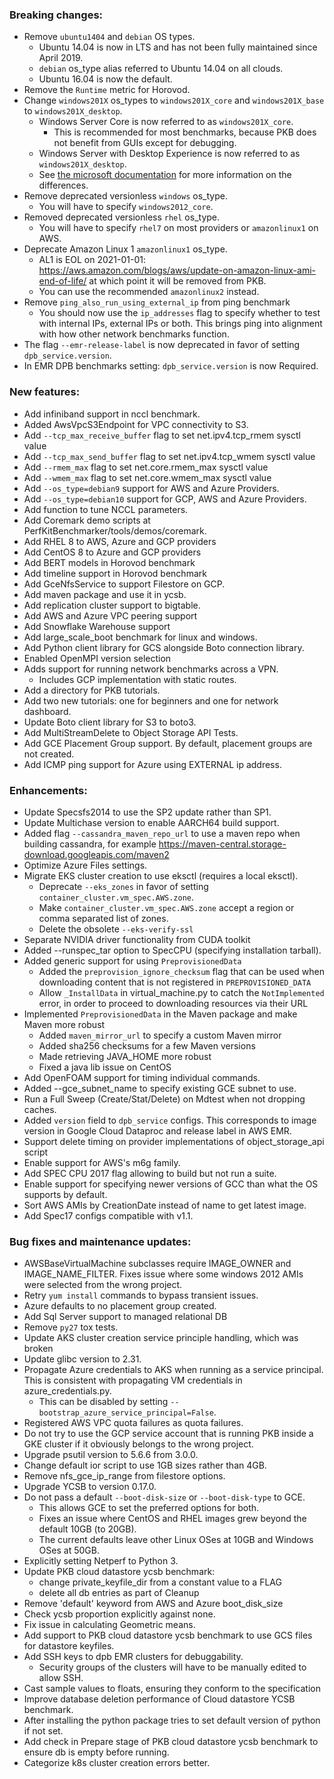 ### Breaking changes:

-   Remove `ubuntu1404` and `debian` OS types.
    -   Ubuntu 14.04 is now in LTS and has not been fully maintained since
        April 2019.
    -   `debian` os_type alias referred to Ubuntu 14.04 on all clouds.
    -   Ubuntu 16.04 is now the default.
-   Remove the `Runtime` metric for Horovod.
-   Change `windows201X` os_types to `windows201X_core` and `windows201X_base`
    to `windows201X_desktop`.
    -   Windows Server Core is now referred to as `windows201X_core`.
        -   This is recommended for most benchmarks, because PKB does not
            benefit from GUIs except for debugging.
    -   Windows Server with Desktop Experience is now referred to as
        `windows201X_desktop`.
    -   See
        [the microsoft documentation](https://docs.microsoft.com/en-us/windows-server/administration/server-core/what-is-server-core)
        for more information on the differences.
-   Remove deprecated versionless `windows` os_type.
    -   You will have to specify `windows2012_core`.
-   Removed deprecated versionless `rhel` os_type.
    -   You will have to specify `rhel7` on most providers or `amazonlinux1` on
        AWS.
-   Deprecate Amazon Linux 1 `amazonlinux1` os_type.
    -   AL1 is EOL on 2021-01-01:
        https://aws.amazon.com/blogs/aws/update-on-amazon-linux-ami-end-of-life/
        at which point it will be removed from PKB.
    -   You can use the recommended `amazonlinux2` instead.
-   Remove `ping_also_run_using_external_ip` from ping benchmark
    -   You should now use the `ip_addresses` flag to specify whether to test
        with internal IPs, external IPs or both. This brings ping into alignment
        with how other network benchmarks function.
-   The flag `--emr-release-label` is now deprecated in favor of setting
    `dpb_service.version`.
-   In EMR DPB benchmarks setting: `dpb_service.version` is now Required.

### New features:

-   Add infiniband support in nccl benchmark.
-   Added AwsVpcS3Endpoint for VPC connectivity to S3.
-   Add `--tcp_max_receive_buffer` flag to set net.ipv4.tcp_rmem sysctl value
-   Add `--tcp_max_send_buffer` flag to set net.ipv4.tcp_wmem sysctl value
-   Add `--rmem_max` flag to set net.core.rmem_max sysctl value
-   Add `--wmem_max` flag to set net.core.wmem_max sysctl value
-   Add `--os_type=debian9` support for AWS and Azure Providers.
-   Add `--os_type=debian10` support for GCP, AWS and Azure Providers.
-   Add function to tune NCCL parameters.
-   Add Coremark demo scripts at PerfKitBenchmarker/tools/demos/coremark.
-   Add RHEL 8 to AWS, Azure and GCP providers
-   Add CentOS 8 to Azure and GCP providers
-   Add BERT models in Horovod benchmark
-   Add timeline support in Horovod benchmark
-   Add GceNfsService to support Filestore on GCP.
-   Add maven package and use it in ycsb.
-   Add replication cluster support to bigtable.
-   Add AWS and Azure VPC peering support
-   Add Snowflake Warehouse support
-   Add large_scale_boot benchmark for linux and windows.
-   Add Python client library for GCS alongside Boto connection library.
-   Enabled OpenMPI version selection
-   Adds support for running network benchmarks across a VPN.
    -   Includes GCP implementation with static routes.
-   Add a directory for PKB tutorials.
-   Add two new tutorials: one for beginners and one for network dashboard.
-   Update Boto client library for S3 to boto3.
-   Add MultiStreamDelete to Object Storage API Tests.
-   Add GCE Placement Group support. By default, placement groups are not
      created.
-   Add ICMP ping support for Azure using EXTERNAL ip address.

### Enhancements:

-   Update Specsfs2014 to use the SP2 update rather than SP1.
-   Update Multichase version to enable AARCH64 build support.
-   Added flag `--cassandra_maven_repo_url` to use a maven repo when building
    cassandra, for example
    https://maven-central.storage-download.googleapis.com/maven2
-   Optimize Azure Files settings.
-   Migrate EKS cluster creation to use eksctl (requires a local eksctl).
    -   Deprecate `--eks_zones` in favor of setting
        `container_cluster.vm_spec.AWS.zone`.
    -   Make `container_cluster.vm_spec.AWS.zone` accept a region or comma
        separated list of zones.
    -   Delete the obsolete `--eks-verify-ssl`
-   Separate NVIDIA driver functionality from CUDA toolkit
-   Added --runspec_tar option to SpecCPU (specifying installation tarball).
-   Added generic support for using `PreprovisionedData`
    -   Added the `preprovision_ignore_checksum` flag that can be used when
        downloading content that is not registered in `PREPROVISIONED_DATA`
    -   Allow `_InstallData` in virtual_machine.py to catch the `NotImplemented`
        error, in order to proceed to downloading resources via their URL
-   Implemented `PreprovisionedData` in the Maven package and make Maven more
    robust
    -   Added `maven_mirror_url` to specify a custom Maven mirror
    -   Added sha256 checksums for a few Maven versions
    -   Made retrieving JAVA_HOME more robust
    -   Fixed a java lib issue on CentOS
-   Add OpenFOAM support for timing individual commands.
-   Added --gce_subnet_name to specify existing GCE subnet to use.
-   Run a Full Sweep (Create/Stat/Delete) on Mdtest when not dropping caches.
-   Added `version` field to `dpb_service` configs. This corresponds to image
    version in Google Cloud Dataproc and release label in AWS EMR.
-   Support delete timing on provider implementations of object_storage_api
    script
-   Enable support for AWS's m6g family.
-   Add SPEC CPU 2017 flag allowing to build but not run a suite.
-   Enable support for specifying newer versions of GCC than what the OS
    supports by default.
-   Sort AWS AMIs by CreationDate instead of name to get latest image.
-   Add Spec17 configs compatible with v1.1.

### Bug fixes and maintenance updates:

-   AWSBaseVirtualMachine subclasses require IMAGE_OWNER and IMAGE_NAME_FILTER.
    Fixes issue where some windows 2012 AMIs were selected from the wrong
    project.
-   Retry `yum install` commands to bypass transient issues.
-   Azure defaults to no placement group created.
-   Add Sql Server support to managed relational DB
-   Remove `py27` tox tests.
-   Update AKS cluster creation service principle handling, which was broken
-   Update glibc version to 2.31.
-   Propagate Azure credentials to AKS when running as a service principal. This
    is consistent with propagating VM credentials in azure_credentials.py.
    -   This can be disabled by setting
        `--bootstrap_azure_service_principal=False`.
-   Registered AWS VPC quota failures as quota failures.
-   Do not try to use the GCP service account that is running PKB inside a GKE
    cluster if it obviously belongs to the wrong project.
-   Upgrade psutil version to 5.6.6 from 3.0.0.
-   Change default ior script to use 1GB sizes rather than 4GB.
-   Remove nfs_gce_ip_range from filestore options.
-   Upgrade YCSB to version 0.17.0.
-   Do not pass a default `--boot-disk-size` or `--boot-disk-type` to GCE.
    -   This allows GCE to set the preferred options for both.
    -   Fixes an issue where CentOS and RHEL images grew beyond the default 10GB
        (to 20GB).
    -   The current defaults leave other Linux OSes at 10GB and Windows OSes at
        50GB.
-   Explicitly setting Netperf to Python 3.
-   Update PKB cloud datastore ycsb benchmark:
    - change private_keyfile_dir from a constant value to a FLAG
    - delete all db entries as part of Cleanup
-   Remove 'default' keyword from AWS and Azure boot_disk_size
-   Check ycsb proportion explicitly against none.
-   Fix issue in calculating Geometric means.
-   Add support to PKB cloud datastore ycsb benchmark to use GCS files for
    datastore keyfiles.
-   Add SSH keys to dpb EMR clusters for debuggability.
    - Security groups of the clusters will have to be manually edited to allow
    SSH.
-   Cast sample values to floats, ensuring they conform to the specification
-   Improve database deletion performance of Cloud datastore YCSB benchmark.
-   After installing the python package tries to set default version of python
    if not set.
-   Add check in Prepare stage of PKB cloud datastore ycsb benchmark to ensure
    db is empty before running.
-   Categorize k8s cluster creation errors better.
